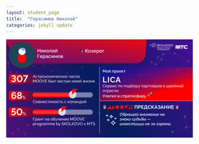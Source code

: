 ```yaml
---
layout: student_page
title:  "Герасимов Николай"
categories: jekyll update
---
```

<img class="img-fluid" src="/img/posts/Герасимов Николай.png" alt="moove-1">

